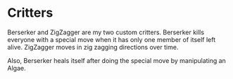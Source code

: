 # Critters

Berserker and ZigZagger are my two custom critters.
Berserker kills everyone with a special move when it has only one member of itself left alive.
ZigZagger moves in zig zagging directions over time.

Also, Berserker heals itself after doing the special move by manipulating an Algae.
